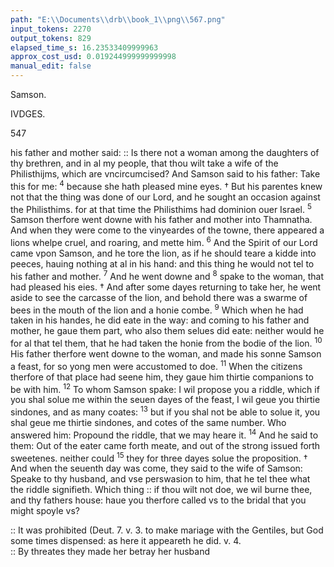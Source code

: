```yaml
---
path: "E:\\Documents\\drb\\book_1\\png\\567.png"
input_tokens: 2270
output_tokens: 829
elapsed_time_s: 16.23533409999963
approx_cost_usd: 0.019244999999999998
manual_edit: false
---
```

Samson.

IVDGES.

547

his father and mother said: :: Is there not a woman among the daughters of thy brethren, and in al my people, that thou wilt take a wife of the Philisthijms, which are vncircumcised? And Samson said to his father: Take this for me: <sup>4</sup> because she hath pleased mine eyes. † But his parentes knew not that the thing was done of our Lord, and he sought an occasion against the Philisthims. for at that time the Philisthims had dominion ouer Israel. <sup>5</sup> Samson therfore went downe with his father and mother into Thamnatha. And when they were come to the vinyeardes of the towne, there appeared a lions whelpe cruel, and roaring, and mette him. <sup>6</sup> And the Spirit of our Lord came vpon Samson, and he tore the lion, as if he should teare a kidde into peeces, hauing nothing at al in his hand: and this thing he would not tel to his father and mother. <sup>7</sup> And he went downe and <sup>8</sup> spake to the woman, that had pleased his eies. † And after some dayes returning to take her, he went aside to see the carcasse of the lion, and behold there was a swarme of bees in the mouth of the lion and a honie combe. <sup>9</sup> Which when he had taken in his handes, he did eate in the way: and coming to his father and mother, he gaue them part, who also them selues did eate: neither would he for al that tel them, that he had taken the honie from the bodie of the lion. <sup>10</sup> His father therfore went downe to the woman, and made his sonne Samson a feast, for so yong men were accustomed to doe. <sup>11</sup> When the citizens therfore of that place had seene him, they gaue him thirtie companions to be with him. <sup>12</sup> To whom Samson spake: I wil propose you a riddle, which if you shal solue me within the seuen dayes of the feast, I wil geue you thirtie sindones, and as many coates: <sup>13</sup> but if you shal not be able to solue it, you shal geue me thirtie sindones, and cotes of the same number. Who answered him: Propound the riddle, that we may heare it. <sup>14</sup> And he said to them: Out of the eater came forth meate, and out of the strong issued forth sweetenes. neither could <sup>15</sup> they for three dayes solue the proposition. † And when the seuenth day was come, they said to the wife of Samson: Speake to thy husband, and vse perswasion to him, that he tel thee what the riddle signifieth. Which thing :: if thou wilt not doe, we wil burne thee, and thy fathers house: haue you therfore called vs to the bridal that you might spoyle vs?

<aside>:: It was prohibited (Deut. 7. v. 3. to make mariage with the Gentiles, but God some times dispensed: as here it appeareth he did. v. 4.</aside>

<aside>:: By threates they made her betray her husband</aside>

[^1]: Who